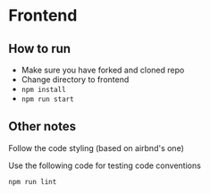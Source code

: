 # Frontend

## How to run

* Make sure you have forked and cloned repo 
* Change directory to frontend
* `npm install`
* `npm run start`

## Other notes
Follow the code styling (based on airbnd's one)

Use the following code for testing code conventions

`npm run lint`

